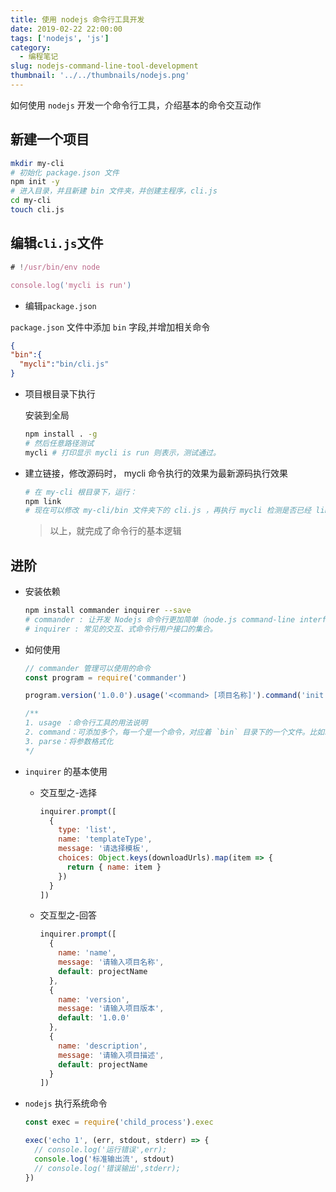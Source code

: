 ```yaml
---
title: 使用 nodejs 命令行工具开发
date: 2019-02-22 22:00:00
tags: ['nodejs', 'js']
category:
  - 编程笔记
slug: nodejs-command-line-tool-development
thumbnail: '../../thumbnails/nodejs.png'
---
```


如何使用 `nodejs` 开发一个命令行工具，介绍基本的命令交互动作

## 新建一个项目

```bash
mkdir my-cli
# 初始化 package.json 文件
npm init -y
# 进入目录，并且新建 bin 文件夹，并创建主程序，cli.js
cd my-cli
touch cli.js
```

## 编辑`cli.js`文件

```js
# !/usr/bin/env node

console.log('mycli is run')
```

- 编辑`package.json`

`package.json` 文件中添加 `bin` 字段,并增加相关命令

```json
{
"bin":{
  "mycli":"bin/cli.js"
}
```

- 项目根目录下执行

  安装到全局

  ```bash
  npm install . -g
  # 然后任意路径测试
  mycli # 打印显示 mycli is run 则表示，测试通过。
  ```

- 建立链接，修改源码时， mycli 命令执行的效果为最新源码执行效果

  ```bash
  # 在 my-cli 根目录下，运行：
  npm link
  # 现在可以修改 my-cli/bin 文件夹下的 cli.js ，再执行 mycli 检测是否已经 link 成功了
  ```

  > 以上，就完成了命令行的基本逻辑

## 进阶

- 安装依赖

  ```bash
  npm install commander inquirer --save
  # commander : 让开发 Nodejs 命令行更加简单（node.js command-line interfaces made easy）
  # inquirer : 常见的交互、式命令行用户接口的集合。
  ```

- 如何使用

  ```js
  // commander 管理可以使用的命令
  const program = require('commander')

  program.version('1.0.0').usage('<command> [项目名称]').command('init', '初始化项目').command('g', '自动生成项目文件').parse(process.argv)

  /**
  1. usage ：命令行工具的用法说明
  2. command：可添加多个，每一个是一个命令，对应着 `bin` 目录下的一个文件。比如以上的对应 bin 目录下的 wflow-init.js 和 wflow-g.js；
  3. parse：将参数格式化
  */
  ```

- `inquirer` 的基本使用

  - 交互型之-选择

    ```js
    inquirer.prompt([
      {
        type: 'list',
        name: 'templateType',
        message: '请选择模板',
        choices: Object.keys(downloadUrls).map(item => {
          return { name: item }
        })
      }
    ])
    ```

  - 交互型之-回答

    ```js
    inquirer.prompt([
      {
        name: 'name',
        message: '请输入项目名称',
        default: projectName
      },
      {
        name: 'version',
        message: '请输入项目版本',
        default: '1.0.0'
      },
      {
        name: 'description',
        message: '请输入项目描述',
        default: projectName
      }
    ])
    ```

- `nodejs` 执行系统命令

  ```js
  const exec = require('child_process').exec

  exec('echo 1', (err, stdout, stderr) => {
    // console.log('运行错误',err);
    console.log('标准输出流', stdout)
    // console.log('错误输出',stderr);
  })
  ```
